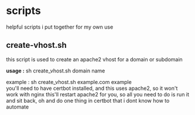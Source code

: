 # scripts
helpful scripts i put together for my own use

## create-vhost.sh
this script is used to create an apache2 vhost for a domain or subdomain

**usage :** sh create_vhost.sh domain name

example : sh create_vhost.sh example.com example
<br>
you'll need to have certbot installed, and this uses apache2, so it won't work with nginx
this'll restart apache2 for you, so all you need to do is run it and sit back, oh and do one thing in certbot that i dont know how to automate

